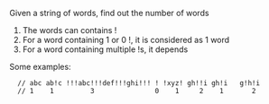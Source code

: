 Given a string of words, find out the number of words

1. The words can contains ! 
2. For a word containing 1 or 0 !, it is considered as 1 word
3. For a word containing multiple !s, it depends

Some examples:

      // abc ab!c !!!abc!!!def!!!ghi!!! ! !xyz! gh!!i gh!i   g!h!i 
      // 1    1         3               0    1     2    1       2 
